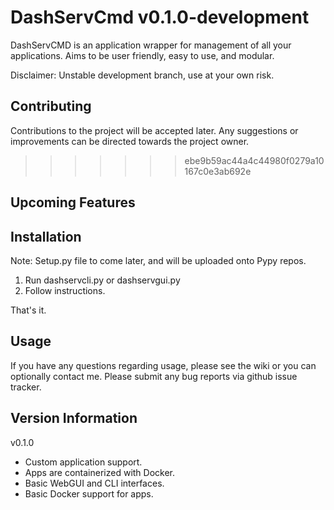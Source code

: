 # DashServCmd v0.1.0-development

DashServCMD is an application wrapper for management of all your applications. Aims
to be user friendly, easy to use, and modular.

Disclaimer: Unstable development branch, use at your own risk.


Contributing
-------------

Contributions to the project will be accepted later. Any suggestions or
improvements can be directed towards the project owner.


>>>>>>> ebe9b59ac44a4c44980f0279a10167c0e3ab692e

Upcoming Features
--------


Installation
------------

Note: Setup.py file to come later, and will be uploaded onto Pypy repos.

1) Run dashservcli.py or dashservgui.py
2) Follow instructions.

That's it.

Usage
-------

If you have any questions regarding usage, please see the wiki or you can
optionally contact me. Please submit any bug reports via github issue tracker.


Version Information
-------

v0.1.0

* Custom application support.
* Apps are containerized with Docker.
* Basic WebGUI and CLI interfaces.
* Basic Docker support for apps.
